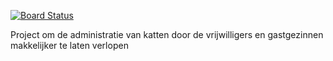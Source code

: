 [![Board Status](https://dev.azure.com/katministratie/a44dd187-7e47-4eb9-89f6-00d06dc653d8/2dcdea51-ac7a-4d8e-a114-071f29c7cf81/_apis/work/boardbadge/f6d45914-ce28-4b57-9332-3da18235a5f6)](https://dev.azure.com/katministratie/a44dd187-7e47-4eb9-89f6-00d06dc653d8/_boards/board/t/2dcdea51-ac7a-4d8e-a114-071f29c7cf81/Microsoft.RequirementCategory)


Project om de administratie van katten door de vrijwilligers en gastgezinnen makkelijker te laten verlopen
